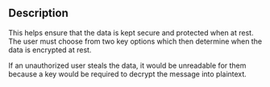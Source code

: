 ## Description

This helps ensure that the data is kept secure and protected when at rest. The user must choose from two key options which then determine when the data is encrypted at rest.

If an unauthorized user steals the data, it would be unreadable for them because a key would be required to decrypt the message into plaintext.